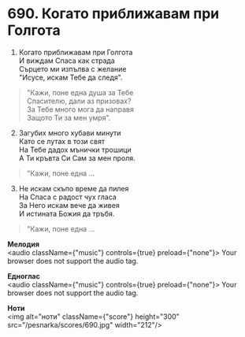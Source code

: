 # 690. Когато приближавам при Голгота

1. Когато приближавам при Голгота  
И виждам Спаса как страда  
Сърцето ми изпълва с желание  
"Исусе, искам Тебе да следя".  

> "Кажи, поне една душа за Тебе  
> Спасителю, дали аз призовах?  
> За Тебе много мога да направя  
> Защото Ти за мен умря".  

2. Загубих много хубави минути  
Като се лутах в този свят  
На Тебе дадох мънички трошици  
А Ти кръвта Си Сам за мен проля.  

> "Кажи, поне една ...  

3. Не искам скъпо време да пилея  
На Спаса с радост чух гласа  
За Него искам вече да живея  
И истината Божия да тръбя.  

> "Кажи, поне една ...

**Мелодия**  
<audio className={"music"} controls={true} preload={"none"}>
    <source src="/pesnarka/mp3/690.mp3" type="audio/mpeg"/>
    Your browser does not support the audio tag.
</audio>

**Едноглас**  
<audio className={"music"} controls={true} preload={"none"}>
    <source src="/pesnarka/transp/690.mp3" type="audio/mpeg"/>
    Your browser does not support the audio tag.
</audio>

**Ноти**  
<img alt="ноти" className={"score"} height="300" src="/pesnarka/scores/690.jpg" width="212"/>
